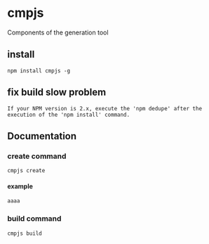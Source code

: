 # cmpjs
Components of the generation tool

## install
    npm install cmpjs -g

## fix build slow problem
    If your NPM version is 2.x, execute the 'npm dedupe' after the execution of the 'npm install' command.

## Documentation

### create command
    cmpjs create

#### example
    aaaa

### build command
    cmpjs build
